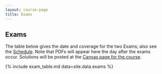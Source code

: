 ```yaml
---
layout: course-page
title: Exams
---
```


## Exams

The table below gives the date and coverage for the two Exams; also see the [Schedule](assets/general/S23/schedule.pdf).  Note that PDFs will appear here the day after the exams occur.  Solutions will be posted at the [Canvas page for the course](https://canvas.alaska.edu/courses/13208).

{% include exam_table.md  data=site.data.exams %}

<div style="padding-bottom: 40px"></div>

<!--
---
### Exams from Fall 2018

{% include exam_table.md  data=site.data.examsF18 %}
/-->
